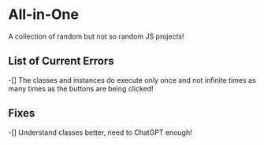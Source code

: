 # All-in-One
A collection of random but not so random JS projects!


## List of Current Errors
-[] The classes and instances do execute only once and not infinite times as many times as the buttons are being clicked!

## Fixes
-[] Understand classes better, need to ChatGPT enough!